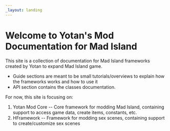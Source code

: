 ```yaml
---
_layout: landing
---
```


# Welcome to Yotan's Mod Documentation for Mad Island

This site is a collection of documentation for Mad Island frameworks created by Yotan to expand Mad Island game.

- Guide sections are meant to be small tutorials/overviews to explain how the frameworks works and how to use it
- API section contains the classes documentation.


For now, this site is focusing on:

1. Yotan Mod Core -- Core framework for modding Mad Island, containing support to access game data, create items, constants, etc.
2. HFramework -- Framework for modding sex scenes, containing support to create/customize sex scenes

